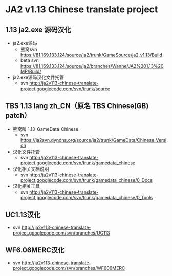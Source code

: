 # JA2 v1.13 Chinese translate project #



## 1.13 ja2.exe 源码汉化 ##

  * ja2.exe源码
    * 熊窝svn https://81.169.133.124/source/ja2/trunk/GameSource/ja2_v1.13/Build
    * beta svn https://81.169.133.124/source/ja2/branches/Wanne/JA2%201.13%20MP/Build/
  * ja2.exe源码汉化文件托管
    * svn http://ja2v113-chinese-translate-project.googlecode.com/svn/trunk/source


## TBS 1.13 lang zh\_CN（原名 TBS Chinese(GB) patch） ##

  * 熊窝叫 1.13\_GameData\_Chinese
    * svn https://ja2svn.dyndns.org/source/ja2/trunk/GameData/Chinese_Version
  * 汉化文件托管
    * svn http://ja2v113-chinese-translate-project.googlecode.com/svn/trunk/gamedata_chinese
  * 汉化相关文档说明
    * svn http://ja2v113-chinese-translate-project.googlecode.com/svn/trunk/gamedata_chinese/0_Docs
  * 汉化相关工具
    * svn http://ja2v113-chinese-translate-project.googlecode.com/svn/trunk/gamedata_chinese/0_Tools

## UC1.13汉化 ##

  * svn http://ja2v113-chinese-translate-project.googlecode.com/svn/branches/UC113

## WF6.06MERC汉化 ##

  * svn http://ja2v113-chinese-translate-project.googlecode.com/svn/branches/WF606MERC